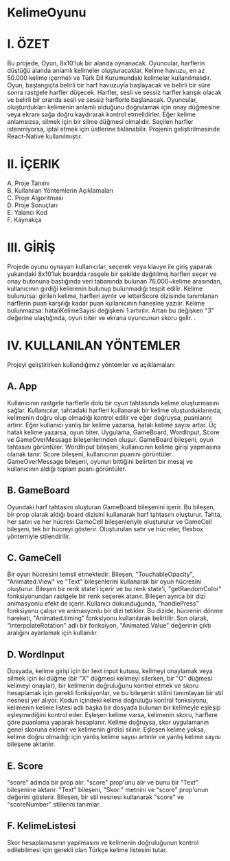 # KelimeOyunu
 
# I.	ÖZET
Bu projede, Oyun, 8x10'luk bir alanda oynanacak. Oyuncular, harflerin düştüğü alanda anlamlı kelimeler oluşturacaklar. Kelime havuzu, en az 50.000 kelime içermeli ve Türk Dil Kurumundaki kelimeler kullanılmalıdır. Oyun, başlangıçta belirli bir harf havuzuyla başlayacak ve belirli bir süre sonra rastgele harfler düşecek. Harfler, sesli ve sessiz harfler karışık olacak ve belirli bir oranda sesli ve sessiz harflerle başlanacak. Oyuncular, oluşturdukları kelimenin anlamlı olduğunu doğrulamak için onay düğmesine veya ekranı sağa doğru kaydırarak kontrol etmelidirler. Eğer kelime anlamsızsa, silmek için bir silme düğmesi olmalıdır. Seçilen harfler istenmiyorsa, iptal etmek için üstlerine tıklanabilir. Projenin geliştirilmesinde React-Native kullanılmıştır.
# II.	İÇERIK

A. Proje Tanımı  
B. Kullanılan Yöntemlerin Açıklamaları  
C. Proje Algoritması  
D. Proje Sonuçları  
E. Yalancı Kod  
F. Kaynakça  

# III.	GİRİŞ

Projede oyunu oynayan kullanıcılar, seçerek veya klavye ile giriş yaparak yukarıdaki 8x10’luk boardda rasgele bir şekilde dağıtılmış harfleri seçer ve onay butonuna bastığında veri tabanında bulunan 76.000~kelime arasından, kullanıcının girdiği kelimenin bulunup bulunmadığı tespit edilir. 
Kelime bulunursa: girilen kelime, harfleri ayrılır ve letterScore dizisinde tanımlanan harflerin puan karşılığı kadar puan kullanıcının hanesine yazılır. 
	Kelime bulunmazsa: hataliKelimeSayisi değişkeni 1 artırılır. Artan bu değişken “3” değerine ulaştığında, oyun biter ve ekrana oyuncunun skoru gelir.
.

# IV.	KULLANILAN YÖNTEMLER
Projeyi geliştirirken kullandığımız yöntemler ve açıklamaları:

## A.	App
Kullanıcının rastgele harflerle dolu bir oyun tahtasında kelime oluşturmasını sağlar. Kullanıcılar, tahtadaki harfleri kullanarak bir kelime oluşturduklarında, kelimenin doğru olup olmadığı kontrol edilir ve eğer doğruysa, puanlarını artırır. Eğer kullanıcı yanlış bir kelime yazarsa, hatalı kelime sayısı artar. Üç hatalı kelime yazarsa, oyun biter. Uygulama, GameBoard, WordInput, Score ve GameOverMessage bileşenlerinden oluşur. GameBoard bileşeni, oyun tahtasını görüntüler. WordInput bileşeni, kullanıcının kelime girişi yapmasına olanak tanır. Score bileşeni, kullanıcının puanını görüntüler. GameOverMessage bileşeni, oyunun bittiğini belirten bir mesaj ve kullanıcının aldığı toplam puanı görüntüler.

## B.	GameBoard
Oyundaki harf tahtasını oluşturan GameBoard bileşenini içerir. Bu bileşen, bir prop olarak aldığı board dizisini kullanarak harf tahtasını oluşturur. Tahta, her satırı ve her hücresi GameCell bileşenleriyle oluşturulur ve GameCell bileşeni, tek bir hücreyi gösterir. Oluşturulan satır ve hücreler, flexbox yöntemiyle stilendirilir.


## C.	GameCell
Bir oyun hücresini temsil etmektedir. Bileşen, "TouchableOpacity", "Animated.View" ve "Text" bileşenlerini kullanarak bir oyun hücresini oluşturur.
Bileşen bir renk state'i içerir ve bu renk state'i, "getRandomColor" fonksiyonundan rastgele bir renk seçerek atanır. Bileşen ayrıca bir dizi animasyonlu efekt de içerir.
Kullanıcı dokunduğunda, "handlePress" fonksiyonu çalışır ve animasyonlu bir dizi tetikler. Bu dizide, hücrenin dönme hareketi, "Animated.timing" fonksiyonu kullanılarak belirtilir. Son olarak, "interpolateRotation" adlı bir fonksiyon, "Animated.Value" değerinin çıktı aralığını ayarlamak için kullanılır.


## D.	WordInput
Dosyada, kelime girişi için bir text input kutusu, kelimeyi onaylamak veya silmek için iki düğme (bir "X" düğmesi kelimeyi silerken, bir "O" düğmesi kelimeyi onaylar), bir kelimenin doğruluğunu kontrol etmek ve skoru hesaplamak için gerekli fonksiyonlar, ve bu bileşenin stilini tanımlayan bir stil nesnesi yer alıyor.
Kodun içindeki kelime doğruluğu kontrol fonksiyonu, kelimenin kelime listesi adlı başka bir dosyada bulunan bir kelimeyle eşleşip eşleşmediğini kontrol eder. Eşleşen kelime varsa, kelimenin skoru, harflere göre puanlama yaparak hesaplanır. Kelime doğruysa, skor uygulamanın genel skoruna eklenir ve kelimenin girdisi silinir. Eşleşen kelime yoksa, kelime doğru olmadığı için yanlış kelime sayısı artırılır ve yanlış kelime sayısı bileşene aktarılır.


## E.	Score
"score" adında bir prop alır. "score" prop'unu alır ve bunu bir "Text" bileşenine aktarır. "Text" bileşeni, "Skor:" metnini ve "score" prop'unun değerini gösterir. Bileşen, bir stil nesnesi kullanarak "score" ve "scoreNumber" stillerini tanımlar.

## F.	KelimeListesi
Skor hesaplamasının yapılmasını ve kelimenin doğruluğunun kontrol edilebilmesi için gerekli olan Türkçe kelime listesini tutar.
